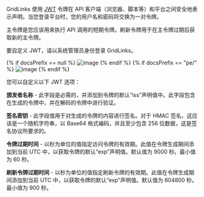 GridLinks 使用 [JWT](https://jwt.io/) 令牌在 API 客户端（浏览器、脚本等）和平台之间安全地表示声明。当您登录平台时，您的用户名和密码将交换为一对令牌。

主令牌是您应该用来执行 API 调用的短期令牌。刷新令牌用于在主令牌过期后获取新的主令牌。

要自定义 JWT，请以系统管理员身份登录 GridLinks。

{% if docsPrefix == null %}
![image](/images/user-guide/ui/jwt/jwt-provider-settings-step-1-ce.png)
{% endif %}
{% if docsPrefix == "pe/" %}
![image](/images/user-guide/ui/jwt/jwt-provider-settings-step-1-pe.png)
{% endif %}

您可以自定义以下 JWT 选项：

**颁发者名称** - 此字段是必需的，并添加到令牌的默认“iss”声明值中。此字段包含在生成的令牌中，并在解码的令牌中进行验证。

**签名密钥** - 此字段值用于对生成的令牌的内容进行签名。对于 HMAC 签名，这应该是一个随机字符串，以 Base64 格式编码，并且至少包含 256 位数据，这是签名协议所要求的。

**令牌过期时间** - 以秒为单位的值指定访问令牌的有效期。此值在令牌生成期间添加到当前 UTC 中，以获取令牌的默认“exp”声明值。默认值为 9000 秒。最小值为 60 秒。

**刷新令牌过期时间** - 以秒为单位的值指定刷新令牌的有效期。此值在令牌生成期间添加到当前 UTC 中，以获取令牌的默认“exp”声明值。默认值为 604800 秒。最小值为 900 秒。
